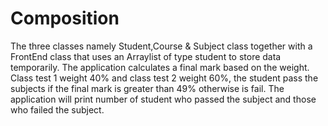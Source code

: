 # Composition
The three classes namely Student,Course &amp; Subject class together with a FrontEnd class that uses an Arraylist of type student to store data temporarily.  The application calculates a final mark based on the weight.  Class test 1 weight 40%  and class test 2 weight 60%, the student pass  the subjects if the final mark is greater than 49% otherwise is fail.  The application will print number of student who passed the subject and those who failed the subject.
